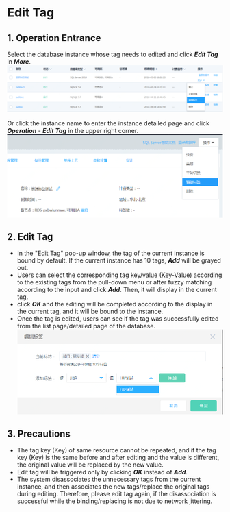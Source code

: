# Edit Tag
## 1. Operation Entrance
Select the database instance whose tag needs to edited and click ***Edit Tag*** in ***More***.
![ Edit Tag 1](../../../image/RDS/Edit-Tag-1.png)

Or click the instance name to enter the instance detailed page and click ***Operation*** - ***Edit Tag*** in the upper right corner.
![Edit Tag 2](../../../image/RDS/Edit-Tag-2.png)

## 2. Edit Tag 
- In the "Edit Tag" pop-up window, the tag of the current instance is bound by default. If the current instance has 10 tags, ***Add*** will be grayed out.
- Users can select the corresponding tag key/value (Key-Value) according to the existing tags from the pull-down menu or after fuzzy matching according to the input and click ***Add***. Then, it will display in the current tag.
- click ***OK*** and the editing will be completed according to the display in the current tag, and it will be bound to the instance.
- Once the tag is edited, users can see if the tag was successfully edited from the list page/detailed page of the database.
![Edit Tag 3](../../../image/RDS/Edit-Tag-3.png)

## 3. Precautions
- The tag key (Key) of same resource cannot be repeated, and if the tag key (Key) is the same before and after editing and the value is different, the original value will be replaced by the new value.
- Edit tag will be triggered only by clicking ***OK*** instead of ***Add***.
- The system disassociates the unnecessary tags from the current instance, and then associates the new tags/replace the original tags during editing. Therefore, please edit tag again, if the disassociation is successful while the binding/replacing is not due to network jittering.
